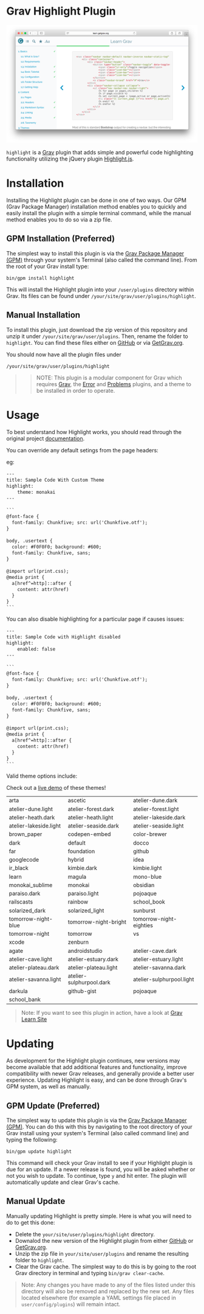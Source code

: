 # Grav Highlight Plugin

![Highlight](assets/readme_1.png)

`highlight` is a [Grav](http://github.com/getgrav/grav) plugin that adds simple and powerful code highlighting functionality utilizing the jQuery plugin [Highlight.js](https://highlightjs.org/).

# Installation

Installing the Highlight plugin can be done in one of two ways. Our GPM (Grav Package Manager) installation method enables you to quickly and easily install the plugin with a simple terminal command, while the manual method enables you to do so via a zip file. 

## GPM Installation (Preferred)

The simplest way to install this plugin is via the [Grav Package Manager (GPM)](http://learn.getgrav.org/advanced/grav-gpm) through your system's Terminal (also called the command line).  From the root of your Grav install type:

    bin/gpm install highlight

This will install the Highlight plugin into your `/user/plugins` directory within Grav. Its files can be found under `/your/site/grav/user/plugins/highlight`.

## Manual Installation

To install this plugin, just download the zip version of this repository and unzip it under `/your/site/grav/user/plugins`. Then, rename the folder to `highlight`. You can find these files either on [GitHub](https://github.com/getgrav/grav-plugin-highlight) or via [GetGrav.org](http://getgrav.org/downloads/plugins#extras).

You should now have all the plugin files under

    /your/site/grav/user/plugins/highlight

>> NOTE: This plugin is a modular component for Grav which requires [Grav](http://github.com/getgrav/grav), the [Error](https://github.com/getgrav/grav-plugin-error) and [Problems](https://github.com/getgrav/grav-plugin-problems) plugins, and a theme to be installed in order to operate.

# Usage

To best understand how Highlight works, you should read through the original project [documentation](https://highlightjs.org/usage/).

You can override any default setings from the page headers:

eg:

    ---
    title: Sample Code With Custom Theme
    highlight:
        theme: monakai
    ---

    ```
    @font-face {
      font-family: Chunkfive; src: url('Chunkfive.otf');
    }

    body, .usertext {
      color: #F0F0F0; background: #600;
      font-family: Chunkfive, sans;
    }

    @import url(print.css);
    @media print {
      a[href^=http]::after {
        content: attr(href)
      }
    }
    ```


You can also disable highlighting for a particular page if causes issues:

    ---
    title: Sample Code with Highlight disabled
    highlight:
        enabled: false
    ---

    ```
    @font-face {
      font-family: Chunkfive; src: url('Chunkfive.otf');
    }

    body, .usertext {
      color: #F0F0F0; background: #600;
      font-family: Chunkfive, sans;
    }

    @import url(print.css);
    @media print {
      a[href^=http]::after {
        content: attr(href)
      }
    }
    ```

Valid theme options include:

Check out a [live demo](https://highlightjs.org/static/demo/) of these themes!

|                        |                          |                           |
| :--------------------- | :--------------------    | -----------------------   |
| arta                   | ascetic                  | atelier-dune.dark         |
| atelier-dune.light     | atelier-forest.dark      | atelier-forest.light      |
| atelier-heath.dark     | atelier-heath.light      | atelier-lakeside.dark     |
| atelier-lakeside.light | atelier-seaside.dark     | atelier-seaside.light     |
| brown_paper            | codepen-embed            | color-brewer              |
| dark                   | default                  | docco                     |
| far                    | foundation               | github                    |
| googlecode             | hybrid                   | idea                      |
| ir_black               | kimbie.dark              | kimbie.light              |
| learn                  | magula                   | mono-blue                 |
| monokai_sublime        | monokai                  | obsidian                  |
| paraiso.dark           | paraiso.light            | pojoaque                  |
| railscasts             | rainbow                  | school_book               |
| solarized_dark         | solarized_light          | sunburst                  |
| tomorrow-night-blue    | tomorrow-night-bright    | tomorrow-night-eighties   |
| tomorrow-night         | tomorrow                 | vs                        |
| xcode                  | zenburn                  |                           |
| agate                  | androidstudio            | atelier-cave.dark         |
| atelier-cave.light     | atelier-estuary.dark     | atelier-estuary.light     |
| atelier-plateau.dark   | atelier-plateau.light    | atelier-savanna.dark      |
| atelier-savanna.light  | atelier-sulphurpool.dark | atelier-sulphurpool.light |
| darkula                | github-gist              | pojoaque                  |
| school_bank            |                          |                           |


> Note: If you want to see this plugin in action, have a look at [Grav Learn Site](http://learn.getgrav.org)

# Updating

As development for the Highlight plugin continues, new versions may become available that add additional features and functionality, improve compatibility with newer Grav releases, and generally provide a better user experience. Updating Highlight is easy, and can be done through Grav's GPM system, as well as manually.

## GPM Update (Preferred)

The simplest way to update this plugin is via the [Grav Package Manager (GPM)](http://learn.getgrav.org/advanced/grav-gpm). You can do this with this by navigating to the root directory of your Grav install using your system's Terminal (also called command line) and typing the following:

    bin/gpm update highlight

This command will check your Grav install to see if your Highlight plugin is due for an update. If a newer release is found, you will be asked whether or not you wish to update. To continue, type `y` and hit enter. The plugin will automatically update and clear Grav's cache.

## Manual Update

Manually updating Highlight is pretty simple. Here is what you will need to do to get this done:

* Delete the `your/site/user/plugins/highlight` directory.
* Downalod the new version of the Highlight plugin from either [GitHub](https://github.com/getgrav/grav-plugin-highlight) or [GetGrav.org](http://getgrav.org/downloads/plugins#extras).
* Unzip the zip file in `your/site/user/plugins` and rename the resulting folder to `highlight`.
* Clear the Grav cache. The simplest way to do this is by going to the root Grav directory in terminal and typing `bin/grav clear-cache`.

> Note: Any changes you have made to any of the files listed under this directory will also be removed and replaced by the new set. Any files located elsewhere (for example a YAML settings file placed in `user/config/plugins`) will remain intact.

